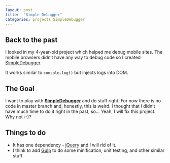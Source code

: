 ```yaml
---
layout: post
title:  "Simple Debugger"
categories: projects SimpleDebugger
---
```


## Back to the past

I looked in my 4-year-old project which helped me debug mobile sites. The mobile browsers didn’t have any way to debug code so I created [SimpleDebugger].

It works similar to `console.log()` but injects logs into DOM.

## The Goal

I want to play with **[SimpleDebugger]** and do stuff right. For now there is no code in master branch and, honestly, this is weird. I thought that I didn’t have much time to do it right in the past, so… Yeah, I will fix this project. Why not :-)?

## Things to do

- It has one dependency - [jQuery] and I will rid of it.
- I think to add [Gulp] to do some minification, unit testing, and other similar stuff

[SimpleDebugger]: https://github.com/th3mon/SimpleDebugger
[jQuery]: https://jquery.com/
[Gulp]: https://gulpjs.com/
